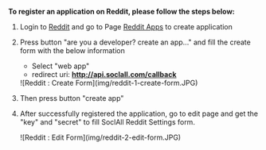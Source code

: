 __To register an application on Reddit, please follow the steps below:__

1. Login to [Reddit](https://www.reddit.com/) and go to Page [Reddit Apps](https://www.reddit.com/prefs/apps/) to create application

2. Press button "are you a developer? create an app..." and fill the create form with the below information
    * Select "web app"
    * redirect uri: __http://api.soclall.com/callback__
    <div class="soclall-br"></div>
    ![Reddit : Create Form](img/reddit-1-create-form.JPG)
    <div class="soclall-br"></div>
3. Then press button "create app"
4. After successfully registered the application, go to edit page and get the "key" and "secret" to fill SoclAll Reddit Settings form.
    <div class="soclall-br"></div>
    ![Reddit : Edit Form](img/reddit-2-edit-form.JPG)
    <div class="soclall-br"></div>